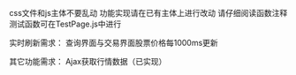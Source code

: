 css文件和js主体不要乱动
功能实现请在已有主体上进行改动
请仔细阅读函数注释
测试函数可在TestPage.js中进行

实时刷新需求：
查询界面与交易界面股票价格每1000ms更新

其它功能需求：
Ajax获取行情数据（已实现）